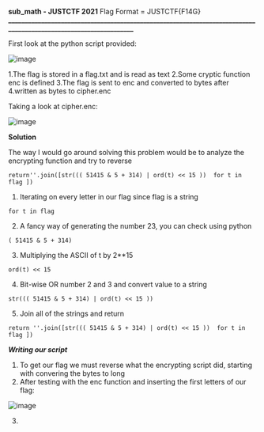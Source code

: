 **sub_math - JUSTCTF 2021**
Flag Format = JUSTCTF{F14G}
**_________________________________________________________________________________________________________________**

First look at the python script provided:

![image](https://user-images.githubusercontent.com/74961214/145368713-2a4a74ff-bd05-44a7-8808-07bf5bc94969.png)

1.The flag is stored in a flag.txt and is read as text
2.Some cryptic function enc is defined
3.The flag is sent to enc and converted to bytes after
4.written as bytes to cipher.enc

Taking a look at cipher.enc:

![image](https://user-images.githubusercontent.com/74961214/145369514-7c7d4d4d-cefa-4c5b-ae9f-d80b9c3107e7.png)

**Solution**

The way I would go around solving this problem would be to analyze the encrypting function and try to reverse
```
return''.join([str((( 51415 & 5 + 314) | ord(t) << 15 ))  for t in flag ]) 
```
1. Iterating on every letter in our flag since flag is a string
```
for t in flag
```
2. A fancy way of generating the number 23, you can check using python
```
( 51415 & 5 + 314)
```
3. Multiplying the ASCII of t by 2**15
```
ord(t) << 15
```
4. Bit-wise OR number 2 and 3 and convert value to a string
```
str((( 51415 & 5 + 314) | ord(t) << 15 ))
```
5. Join all of the strings and return
```
return ''.join([str((( 51415 & 5 + 314) | ord(t) << 15 ))  for t in flag ])
```
***Writing our script***
1. To get our flag we must reverse what the encrypting script did, starting with convering the bytes to long
2. After testing with the enc function and inserting the first letters of our flag:

![image](https://user-images.githubusercontent.com/74961214/145372474-1248817e-aa2c-4c82-bf8a-9b127c37a66d.png)

3. 
